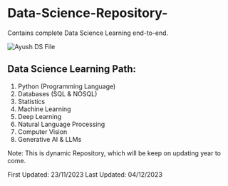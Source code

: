 # Data-Science-Repository-
Contains complete Data Science Learning end-to-end.

![Ayush DS File](https://github.com/ayushgandhi904/Data-Science-Repository-/assets/96850890/3c41d807-185a-400e-8318-5bff95dbb442)


## Data Science Learning Path:

1. Python (Programming Language)
2. Databases (SQL & NOSQL)
3. Statistics 
4. Machine Learning
5. Deep Learning
6. Natural Language Processing 
7. Computer Vision
8. Generative AI & LLMs

Note: This is dynamic Repository, which will be keep on updating year to come. 

First Updated: 23/11/2023
Last Updated: 04/12/2023

